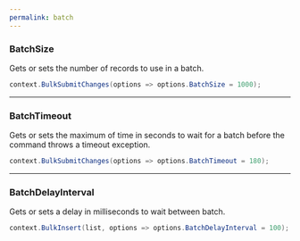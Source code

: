 ```yaml
---
permalink: batch
---
```


### BatchSize
Gets or sets the number of records to use in a batch.


```csharp
context.BulkSubmitChanges(options => options.BatchSize = 1000);
```

---

### BatchTimeout
Gets or sets the maximum of time in seconds to wait for a batch before the command throws a timeout exception.


```csharp
context.BulkSubmitChanges(options => options.BatchTimeout = 180);
```

---

### BatchDelayInterval
Gets or sets a delay in milliseconds to wait between batch.


```csharp
context.BulkInsert(list, options => options.BatchDelayInterval = 100);
```
